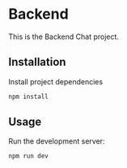 # Backend

This is the Backend Chat project.

## Installation

Install project dependencies
```bash
npm install
```

## Usage

Run the development server:

```bash
npm run dev
```